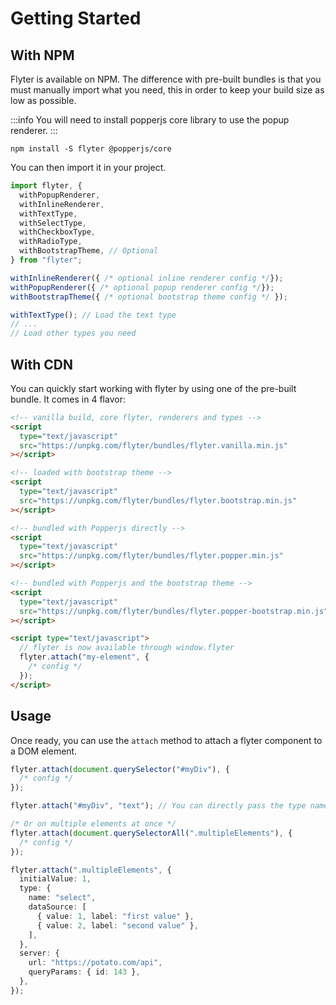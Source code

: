 # Getting Started

## With NPM

Flyter is available on NPM. The difference with pre-built bundles is that you must manually import what you need, this in order to keep your build size as low as possible.

:::info
You will need to install popperjs core library to use the popup renderer.
:::

```
npm install -S flyter @popperjs/core
```

You can then import it in your project.

```ts
import flyter, {
  withPopupRenderer,
  withInlineRenderer,
  withTextType,
  withSelectType,
  withCheckboxType,
  withRadioType,
  withBootstrapTheme, // Optional
} from "flyter";

withInlineRenderer({ /* optional inline renderer config */});
withPopupRenderer({ /* optional popup renderer config */});
withBootstrapTheme({ /* optional bootstrap theme config */ });

withTextType(); // Load the text type
// ...
// Load other types you need
```

## With CDN

You can quickly start working with flyter by using one of the pre-built bundle. It comes in 4 flavor:

```html
<!-- vanilla build, core flyter, renderers and types -->
<script
  type="text/javascript"
  src="https://unpkg.com/flyter/bundles/flyter.vanilla.min.js"
></script>

<!-- loaded with bootstrap theme -->
<script
  type="text/javascript"
  src="https://unpkg.com/flyter/bundles/flyter.bootstrap.min.js"
></script>

<!-- bundled with Popperjs directly -->
<script
  type="text/javascript"
  src="https://unpkg.com/flyter/bundles/flyter.popper.min.js"
></script>

<!-- bundled with Popperjs and the bootstrap theme -->
<script
  type="text/javascript"
  src="https://unpkg.com/flyter/bundles/flyter.popper-bootstrap.min.js"
></script>

<script type="text/javascript">
  // flyter is now available through window.flyter
  flyter.attach("my-element", {
    /* config */
  });
</script>
```

## Usage

Once ready, you can use the `attach` method to attach a flyter component to a DOM element.

```ts
flyter.attach(document.querySelector("#myDiv"), {
  /* config */
});

flyter.attach("#myDiv", "text"); // You can directly pass the type name if you have no other config value

/* Or on multiple elements at once */
flyter.attach(document.querySelectorAll(".multipleElements"), {
  /* config */
});

flyter.attach(".multipleElements", {
  initialValue: 1,
  type: {
    name: "select",
    dataSource: [
      { value: 1, label: "first value" },
      { value: 2, label: "second value" },
    ],
  },
  server: {
    url: "https://potato.com/api",
    queryParams: { id: 143 },
  },
});
```
